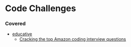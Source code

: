 # Code Challenges

### Covered
- [educative](https://www.educative.io)
  - [Cracking the top Amazon coding interview questions](https://github.com/hlchanad/code-challenges/blob/master/src/educative/cracking-amazon-coding-interview-questions)
